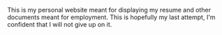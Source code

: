 This is my personal website meant for displaying my resume and other documents meant for employment.  This is hopefully my last attempt, I'm confident that I will not give up on it.